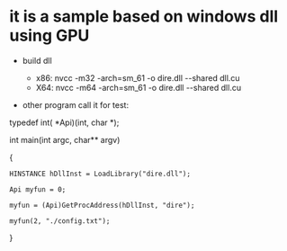 
it is a sample based on windows dll using GPU
====

* build dll
  * x86:  nvcc -m32 -arch=sm_61 -o dire.dll --shared dll.cu
  * X64:  nvcc -m64 -arch=sm_61 -o dire.dll --shared dll.cu
  
* other program  call it for test:

typedef int( *Api)(int, char *);

int main(int argc, char** argv)

{

	HINSTANCE hDllInst = LoadLibrary("dire.dll");
	
	Api myfun = 0;
	
	myfun = (Api)GetProcAddress(hDllInst, "dire");
	
	myfun(2, "./config.txt");
	
}
